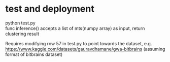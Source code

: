 # test and deployment  
python test.py  
func inference() accepts a list of mts(numpy array) as input, return clustering result

Requires modifying row 57 in test.py to point towards the dataset, e.g. https://www.kaggle.com/datasets/gauravdhamane/gwa-bitbrains (assuming format of bitbrains dataset)

